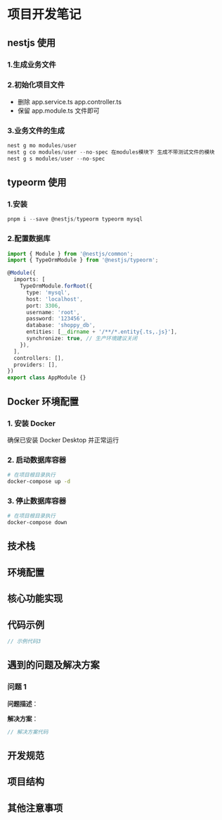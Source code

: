 # 项目开发笔记

## nestjs 使用

### 1.生成业务文件

### 2.初始化项目文件

- 删除 app.service.ts app.controller.ts
- 保留 app.module.ts 文件即可

### 3.业务文件的生成

```typescript
nest g mo modules/user
nest g co modules/user --no-spec 在modules模块下 生成不带测试文件的模块
nest g s modules/user --no-spec
```

## typeorm 使用

### 1.安装

```typescript
pnpm i --save @nestjs/typeorm typeorm mysql
```

### 2.配置数据库

```typescript
import { Module } from '@nestjs/common';
import { TypeOrmModule } from '@nestjs/typeorm';

@Module({
  imports: [
    TypeOrmModule.forRoot({
      type: 'mysql',
      host: 'localhost',
      port: 3306,
      username: 'root',
      password: '123456',
      database: 'shoppy_db',
      entities: [__dirname + '/**/*.entity{.ts,.js}'],
      synchronize: true, // 生产环境建议关闭
    }),
  ],
  controllers: [],
  providers: [],
})
export class AppModule {}
```

## Docker 环境配置

### 1. 安装 Docker

确保已安装 Docker Desktop 并正常运行

### 2. 启动数据库容器

```bash
# 在项目根目录执行
docker-compose up -d
```

### 3. 停止数据库容器

```bash
# 在项目根目录执行
docker-compose down
```

## 技术栈

## 环境配置

## 核心功能实现

## 代码示例

```typescript
// 示例代码3
```

## 遇到的问题及解决方案

### 问题 1

**问题描述**：

**解决方案**：

```typescript
// 解决方案代码
```

## 开发规范

## 项目结构

## 其他注意事项
